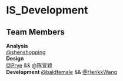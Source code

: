 # IS_Development
## Team Members 
__Analysis__  
[@shenshopping](https://github.com/shenshopping)  
__Design__  
[@Prye](https://github.com/Prye) && @陈宣颖  
__Development__
[@baldfemale](https://github.com/baldFemale) && [@HerikkWang](https://github.com/HerikkWang)
